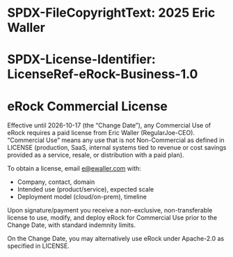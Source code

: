 # SPDX-FileCopyrightText: 2025 Eric Waller
# SPDX-License-Identifier: LicenseRef-eRock-Business-1.0

# eRock Commercial License

Effective until 2026-10-17 (the “Change Date”), any Commercial Use of eRock requires a paid
license from Eric Waller (RegularJoe-CEO). “Commercial Use” means any use that is not
Non-Commercial as defined in LICENSE (production, SaaS, internal systems tied to revenue or
cost savings provided as a service, resale, or distribution with a paid plan).

To obtain a license, email e@ewaller.com with:
- Company, contact, domain
- Intended use (product/service), expected scale
- Deployment model (cloud/on-prem), timeline

Upon signature/payment you receive a non-exclusive, non-transferable license to use, modify,
and deploy eRock for Commercial Use prior to the Change Date, with standard indemnity limits.

On the Change Date, you may alternatively use eRock under Apache-2.0 as specified in LICENSE.
